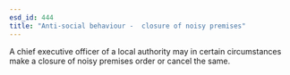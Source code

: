 ```yaml
---
esd_id: 444
title: "Anti-social behaviour -  closure of noisy premises"
---
```


A chief executive officer of a local authority may in certain circumstances make a closure of noisy premises order or cancel the same.

